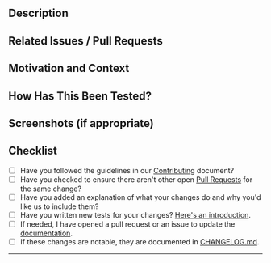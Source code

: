 <!--- We squash and merge pull requests, so the title of the PR will be the title of the merge commit -->
<!--- Please follow https://www.conventionalcommits.org/ in the title --->

## Description

<!--- Describe your changes in detail -->

## Related Issues / Pull Requests

<!--- If your PR fixes/resolves one or more issues, or is related to another PR, link to them here. -->
<!--- See: https://docs.github.com/en/free-pro-team@latest/github/managing-your-work-on-github/linking-a-pull-request-to-an-issue#linking-a-pull-request-to-an-issue-using-a-keyword --->

## Motivation and Context

<!--- Why is this change required? What problem does it solve? -->

## How Has This Been Tested?

<!--- Tested on which OS(s)? Tested on light/dark system theme? -->

## Screenshots (if appropriate)

## Checklist

<!--- Go over all the following points, and put an `x` in all the boxes that apply. -->
<!--- You can open a pull request before all these are done, but they should be done before getting merged. -->

- [ ] Have you followed the guidelines in our
      [Contributing](https://github.com/jmuelbert/anniversaryreminder/blob/master/CONTRIBUTING.md)
      document?
- [ ] Have you checked to ensure there aren't other open
      [Pull Requests](https://github.com/jmuelbert/anniversaryreminder/pulls) for the
      same change?
- [ ] Have you added an explanation of what your changes do and why you'd like us to
      include them?
- [ ] Have you written new tests for your changes?
      [Here's an introduction](https://help.github.com/articles/creating-a-pull-request/).
- [ ] If needed, I have opened a pull request or an issue to update the
      [documentation](http://jmuelbert.github.io/anniversaryreminder/).
- [ ] If these changes are notable, they are documented in
      [CHANGELOG.md](https://github.com/jmuelbert/anniversaryreminder/blob/master/CHANGELOG.md).

---
